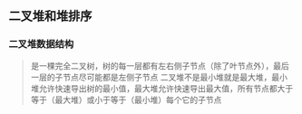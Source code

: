 ## 二叉堆和堆排序

### 二叉堆数据结构
> 是一棵完全二叉树，树的每一层都有左右侧子节点（除了叶节点外），最后一层的子节点尽可能都是左侧子节点
> 二叉堆不是最小堆就是最大堆，最小堆允许快速导出树的最小值，最大堆允许快速导出最大值，所有节点都大于等于（最大堆）或小于等于（最小堆）每个它的子节点
